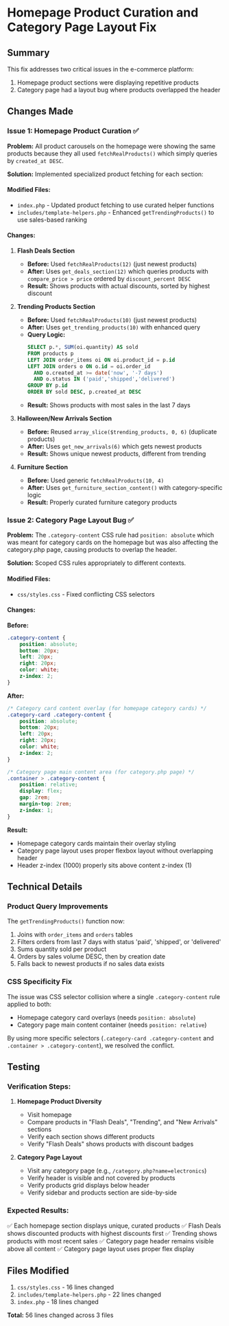 # Homepage Product Curation and Category Page Layout Fix

## Summary
This fix addresses two critical issues in the e-commerce platform:
1. Homepage product sections were displaying repetitive products
2. Category page had a layout bug where products overlapped the header

## Changes Made

### Issue 1: Homepage Product Curation ✅

**Problem:** All product carousels on the homepage were showing the same products because they all used `fetchRealProducts()` which simply queries by `created_at DESC`.

**Solution:** Implemented specialized product fetching for each section:

#### Modified Files:
- `index.php` - Updated product fetching to use curated helper functions
- `includes/template-helpers.php` - Enhanced `getTrendingProducts()` to use sales-based ranking

#### Changes:

1. **Flash Deals Section**
   - **Before:** Used `fetchRealProducts(12)` (just newest products)
   - **After:** Uses `get_deals_section(12)` which queries products with `compare_price > price` ordered by `discount_percent DESC`
   - **Result:** Shows products with actual discounts, sorted by highest discount

2. **Trending Products Section**
   - **Before:** Used `fetchRealProducts(10)` (just newest products)
   - **After:** Uses `get_trending_products(10)` with enhanced query
   - **Query Logic:** 
     ```sql
     SELECT p.*, SUM(oi.quantity) AS sold
     FROM products p
     LEFT JOIN order_items oi ON oi.product_id = p.id
     LEFT JOIN orders o ON o.id = oi.order_id 
       AND o.created_at >= date('now', '-7 days')
       AND o.status IN ('paid','shipped','delivered')
     GROUP BY p.id
     ORDER BY sold DESC, p.created_at DESC
     ```
   - **Result:** Shows products with most sales in the last 7 days

3. **Halloween/New Arrivals Section**
   - **Before:** Reused `array_slice($trending_products, 0, 6)` (duplicate products)
   - **After:** Uses `get_new_arrivals(6)` which gets newest products
   - **Result:** Shows unique newest products, different from trending

4. **Furniture Section**
   - **Before:** Used generic `fetchRealProducts(10, 4)`
   - **After:** Uses `get_furniture_section_content()` with category-specific logic
   - **Result:** Properly curated furniture category products

### Issue 2: Category Page Layout Bug ✅

**Problem:** The `.category-content` CSS rule had `position: absolute` which was meant for category cards on the homepage but was also affecting the category.php page, causing products to overlap the header.

**Solution:** Scoped CSS rules appropriately to different contexts.

#### Modified Files:
- `css/styles.css` - Fixed conflicting CSS selectors

#### Changes:

**Before:**
```css
.category-content {
    position: absolute;
    bottom: 20px;
    left: 20px;
    right: 20px;
    color: white;
    z-index: 2;
}
```

**After:**
```css
/* Category card content overlay (for homepage category cards) */
.category-card .category-content {
    position: absolute;
    bottom: 20px;
    left: 20px;
    right: 20px;
    color: white;
    z-index: 2;
}

/* Category page main content area (for category.php page) */
.container > .category-content {
    position: relative;
    display: flex;
    gap: 2rem;
    margin-top: 2rem;
    z-index: 1;
}
```

**Result:** 
- Homepage category cards maintain their overlay styling
- Category page layout uses proper flexbox layout without overlapping header
- Header z-index (1000) properly sits above content z-index (1)

## Technical Details

### Product Query Improvements

The `getTrendingProducts()` function now:
1. Joins with `order_items` and `orders` tables
2. Filters orders from last 7 days with status 'paid', 'shipped', or 'delivered'
3. Sums quantity sold per product
4. Orders by sales volume DESC, then by creation date
5. Falls back to newest products if no sales data exists

### CSS Specificity Fix

The issue was CSS selector collision where a single `.category-content` rule applied to both:
- Homepage category card overlays (needs `position: absolute`)
- Category page main content container (needs `position: relative`)

By using more specific selectors (`.category-card .category-content` and `.container > .category-content`), we resolved the conflict.

## Testing

### Verification Steps:

1. **Homepage Product Diversity**
   - Visit homepage
   - Compare products in "Flash Deals", "Trending", and "New Arrivals" sections
   - Verify each section shows different products
   - Verify "Flash Deals" shows products with discount badges

2. **Category Page Layout**
   - Visit any category page (e.g., `/category.php?name=electronics`)
   - Verify header is visible and not covered by products
   - Verify products grid displays below header
   - Verify sidebar and products section are side-by-side

### Expected Results:

✅ Each homepage section displays unique, curated products
✅ Flash Deals shows discounted products with highest discounts first
✅ Trending shows products with most recent sales
✅ Category page header remains visible above all content
✅ Category page layout uses proper flex display

## Files Modified

1. `css/styles.css` - 16 lines changed
2. `includes/template-helpers.php` - 22 lines changed  
3. `index.php` - 18 lines changed

**Total:** 56 lines changed across 3 files
